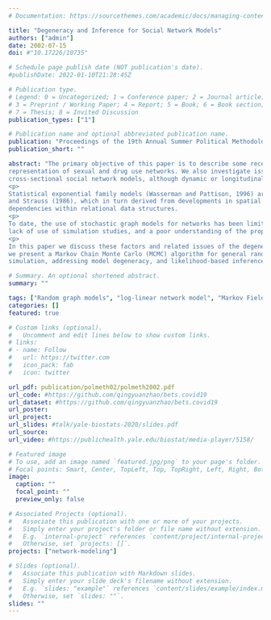 ```yaml
---
# Documentation: https://sourcethemes.com/academic/docs/managing-content/

title: "Degeneracy and Inference for Social Network Models"
authors: ["admin"]
date: 2002-07-15
doi: #"10.17226/10735"

# Schedule page publish date (NOT publication's date).
#publishDate: 2022-01-10T21:28:45Z

# Publication type.
# Legend: 0 = Uncategorized; 1 = Conference paper; 2 = Journal article;
# 3 = Preprint / Working Paper; 4 = Report; 5 = Book; 6 = Book section;
# 7 = Thesis; 8 = Invited Discussion
publication_types: ["1"]

# Publication name and optional abbreviated publication name.
publication: "Proceedings of the 19th Annual Summer Political Methodology Meetings"
publication_short: ""

abstract: "The primary objective of this paper is to describe some recent advances in the modeling of random graphs that have an impact on the
representation of sexual and drug use networks. We also investigate issues related to the estimation of random graph models. The main focus is
cross-sectional social network models, although dynamic or longitudinal models are brieﬂy discussed.
<p>
Statistical exponential family models (Wasserman and Pattison, 1996) are a generalization of the Markov random graph models introduced by Frank
and Strauss (1986), which in turn derived from developments in spatial statistics (Besag, 1974). These models recognize the complex
dependencies within relational data structures.
<p>
To date, the use of stochastic graph models for networks has been limited by three interrelated factors: the complexity of realistic models,
lack of use of simulation studies, and a poor understanding of the properties of inferential methods.
<p>
In this paper we discuss these factors and related issues of the degeneracy of commonly promoted models. As a cornerstone of this development
we present a Markov Chain Monte Carlo (MCMC) algorithm for general random graph models. We also review the role of these MCMC algorithms for
simulation, addressing model degeneracy, and likelihood-based inference."

# Summary. An optional shortened abstract.
summary: ""

tags: ["Random graph models", "log-linear network model", "Markov Fields", "Markov Chain Monte Carlo"]
categories: []
featured: true

# Custom links (optional).
#   Uncomment and edit lines below to show custom links.
# links:
# - name: Follow
#   url: https://twitter.com
#   icon_pack: fab
#   icon: twitter

url_pdf: publication/polmeth02/polmeth2002.pdf
url_code: #https://github.com/qingyuanzhao/bets.covid19
url_dataset: #https://github.com/qingyuanzhao/bets.covid19
url_poster:
url_project:
url_slides: #talk/yale-biostats-2020/slides.pdf
url_source:
url_video: #https://publichealth.yale.edu/biostat/media-player/5158/

# Featured image
# To use, add an image named `featured.jpg/png` to your page's folder.
# Focal points: Smart, Center, TopLeft, Top, TopRight, Left, Right, BottomLeft, Bottom, BottomRight.
image:
  caption: ""
  focal_point: ""
  preview_only: false

# Associated Projects (optional).
#   Associate this publication with one or more of your projects.
#   Simply enter your project's folder or file name without extension.
#   E.g. `internal-project` references `content/project/internal-project/index.md`.
#   Otherwise, set `projects: []`.
projects: ["network-modeling"]

# Slides (optional).
#   Associate this publication with Markdown slides.
#   Simply enter your slide deck's filename without extension.
#   E.g. `slides: "example"` references `content/slides/example/index.md`.
#   Otherwise, set `slides: ""`.
slides: ""
---
```

